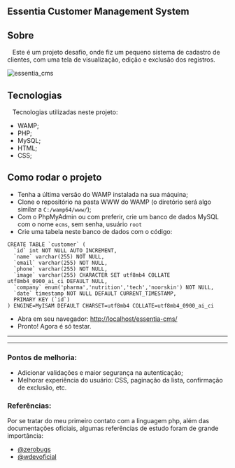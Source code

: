 ## Essentia Customer Management System

## Sobre
&nbsp;&nbsp; Este é um projeto desafio, onde fiz um pequeno sistema de cadastro de clientes, com uma tela de visualização, edição e exclusão dos registros.

![essentia_cms](https://github.com/erik-ymmt/essentia-cms/assets/92269952/9f1ce28d-0f9e-4187-966c-7c5ef784fc71)

## Tecnologias
&nbsp;&nbsp; Tecnologias utilizadas neste projeto:
- WAMP;
- PHP;
- MySQL;
- HTML;
- CSS;

## Como rodar o projeto
- Tenha a última versão do WAMP instalada na sua máquina;
- Clone o repositório na pasta WWW do WAMP (o diretório será algo similar a `C:/wamp64/www/`);
- Com o PhpMyAdmin ou com preferir, crie um banco de dados MySQL com o nome `ecms`, sem senha, usuário `root`
- Crie uma tabela neste banco de dados com o código:
```
CREATE TABLE `customer` (
  `id` int NOT NULL AUTO_INCREMENT,
  `name` varchar(255) NOT NULL,
  `email` varchar(255) NOT NULL,
  `phone` varchar(255) NOT NULL,
  `image` varchar(255) CHARACTER SET utf8mb4 COLLATE utf8mb4_0900_ai_ci DEFAULT NULL,
  `company` enum('pharma','nutrition','tech','noorskin') NOT NULL,
  `date` timestamp NOT NULL DEFAULT CURRENT_TIMESTAMP,
  PRIMARY KEY (`id`)
) ENGINE=MyISAM DEFAULT CHARSET=utf8mb4 COLLATE=utf8mb4_0900_ai_ci	
```
- Abra em seu navegador: [http://localhost/essentia-cms/](http://localhost/essentia-cms/)
- Pronto! Agora é só testar.

----
----

### Pontos de melhoria:
- Adicionar validações e maior segurança na autenticação;
- Melhorar experiência do usuário: CSS, paginação da lista, confirmação de exclusão, etc.

### Referências:
Por se tratar do meu primeiro contato com a linguagem php, além das documentações oficiais, algumas referências de estudo foram de grande importância: 
- [@zerobugs](https://www.youtube.com/@zerobugs-tutorial)
- [@wdevoficial](https://www.youtube.com/@wdevoficial)
